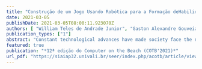 ```yaml
---
title: "Construção de um Jogo Usando Robótica para a Formação deHabilidades de Programação em Crianças"
date: 2021-03-05
publishDate: 2021-03-05T08:00:11.923070Z
authors: [ "William Teles de Andrade Junior", "Gaston Alexandre Gouveia", "Gabriel Lima Gonçalves da Silva", "Julia Yasmim de Castro Silva", admin ]
publication_types: ["1"]
abstract: "Constant technological advances have made society face the needto acquire new skills, one of which is programming. At first, thisactivity was aimed only at computer professionals, but it arousededucators’ interest and has been incorporated as part of the schoolcurriculum. Therefore, some initiatives try to present programmingto children using different approaches. Our proposal focuses onprogramming using robotics. The work shows the development ofa robot created with Arduino to be used in an educational game.In the proposal, the player needs to develop the robot’s algorithmto move to a goal on the map in the game. An Android applicationcontrols the robot, and the whole proposal is created in a playfulmanner. Thus, it is expected to create a low-cost tool to stimulatecomputational thinking."
featured: true
publication: "*12ª edição do Computer on the Beach (COTB'2021)*"
url_pdf: "https://siaiap32.univali.br/seer/index.php/acotb/article/view/17465"
---
```


